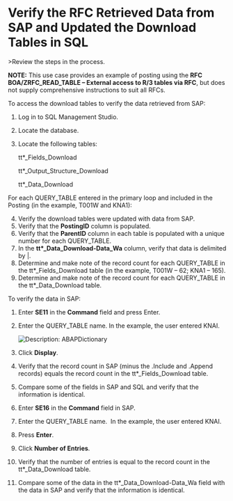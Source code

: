 # Verify the RFC Retrieved Data from SAP and Updated the Download Tables in SQL

<span id="Post Data using an RFC Steps" class="popUpLink">\>Review the
steps in the process. </span>

<span style="font-weight: bold;">NOTE:</span> This use case provides an
example of posting using the **RFC BOA/ZRFC\_READ\_TABLE – External
access to R/3 tables via RFC**, but does not supply comprehensive
instructions to suit all RFCs.

To access the download tables to verify the data retrieved from SAP:

1.  Log in to SQL Management Studio.

2.  Locate the database.

3.  Locate the following tables:
    
    tt\*\_Fields\_Download
    
    tt\*\_Output\_Structure\_Download
    
    tt\*\_Data\_Download

For each QUERY\_TABLE entered in the primary loop and included in the
Posting (in the example, T001W and KNA1):

4.  Verify the download tables were updated with data from SAP.
5.  Verify that the **PostingID** column is populated.
6.  Verify that the **ParentID** column in each table is populated with
    a unique number for each QUERY\_TABLE.
7.  In the **tt\*\_Data\_Download-Data\_Wa** column, verify that data is
    delimited by |.
8.  Determine and make note of the record count for each QUERY\_TABLE in
    the tt\*\_Fields\_Download table (in the example, T001W – 62; KNA1 –
    165).
9.  Determine and make note of the record count for each QUERY\_TABLE in
    the tt\*\_Data\_Download table.

To verify the data in SAP:

1.  Enter **SE11** in the **Command** field and press Enter.

2.  Enter the QUERY\_TABLE name. In the example, the user entered KNAI.
    
    ![Description:
    ABAPDictionary](../../../Resources/Images/image008.png)

3.  Click **Display**.

4.  Verify that the record count in SAP (minus the .Include and .Append
    records) equals the record count in the tt\*\_Fields\_Download
    table.

5.  Compare some of the fields in SAP and SQL and verify that the
    information is identical.

6.  Enter **SE16** in the **Command** field in SAP.

7.  Enter the QUERY\_TABLE name.  In the example, the user entered KNAI.

8.  Press **Enter**.

9.  Click **Number of Entries**.

10. Verify that the number of entries is equal to the record count in
    the tt\*\_Data\_Download table.

11. Compare some of the data in the tt\*\_Data\_Download-Data\_Wa field
    with the data in SAP and verify that the information is identical.
